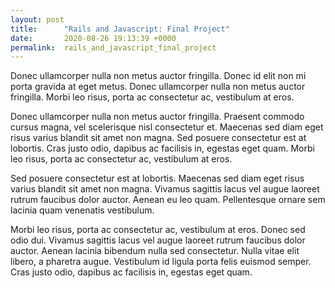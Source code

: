 ```yaml
---
layout: post
title:      "Rails and Javascript: Final Project"
date:       2020-08-26 19:13:39 +0000
permalink:  rails_and_javascript_final_project
---
```



Donec ullamcorper nulla non metus auctor fringilla. Donec id elit non mi porta gravida at eget metus. Donec ullamcorper nulla non metus auctor fringilla. Morbi leo risus, porta ac consectetur ac, vestibulum at eros.

Donec ullamcorper nulla non metus auctor fringilla. Praesent commodo cursus magna, vel scelerisque nisl consectetur et. Maecenas sed diam eget risus varius blandit sit amet non magna. Sed posuere consectetur est at lobortis. Cras justo odio, dapibus ac facilisis in, egestas eget quam. Morbi leo risus, porta ac consectetur ac, vestibulum at eros.

Sed posuere consectetur est at lobortis. Maecenas sed diam eget risus varius blandit sit amet non magna. Vivamus sagittis lacus vel augue laoreet rutrum faucibus dolor auctor. Aenean eu leo quam. Pellentesque ornare sem lacinia quam venenatis vestibulum.

Morbi leo risus, porta ac consectetur ac, vestibulum at eros. Donec sed odio dui. Vivamus sagittis lacus vel augue laoreet rutrum faucibus dolor auctor. Aenean lacinia bibendum nulla sed consectetur. Nulla vitae elit libero, a pharetra augue. Vestibulum id ligula porta felis euismod semper. Cras justo odio, dapibus ac facilisis in, egestas eget quam.
